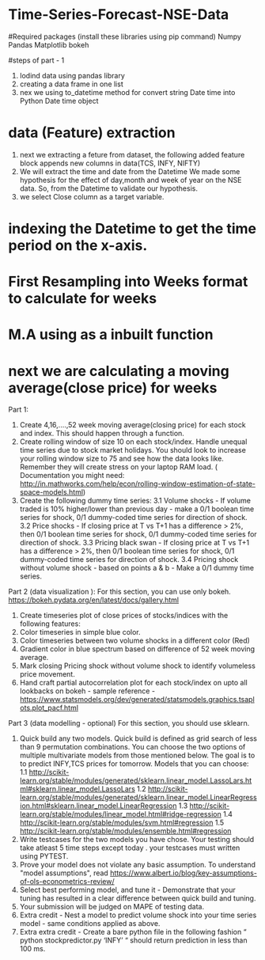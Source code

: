 # Time-Series-Forecast-NSE-Data

#Required packages (install these libraries using pip command)
Numpy
Pandas
Matplotlib
bokeh

#steps of part - 1
1. lodind data using pandas library 
2. creating a data frame in one list
3. nex we using to_datetime method for convert string Date time into Python Date time object
# data (Feature) extraction
1. next we extracting a feture from dataset, the following added feature block appends new columns in data(TCS, INFY, NIFTY)
2. We will extract the time and date from the Datetime We made some hypothesis for the effect of day,month and week of year on the NSE data. So, from the Datetime to validate our hypothesis.
3. we select Close column as a target variable.
# indexing the Datetime to get the time period on the x-axis.
# First Resampling into Weeks format to calculate for weeks
# M.A using as a inbuilt function    
# next we are calculating a moving average(close price) for weeks




Part 1:
1. Create 4,16,....,52 week moving average(closing price) for each stock and index. This should happen through a function.
2. Create rolling window of size 10 on each stock/index. Handle unequal time series due to stock market holidays. You should look to increase your rolling window size to 75 and see how the data looks like. Remember they will create stress on your laptop RAM load. ( Documentation you might need: http://in.mathworks.com/help/econ/rolling-window-estimation-of-state-space-models.html)
3. Create the following dummy time series:
   3.1 Volume shocks - If volume traded is 10% higher/lower than previous day - make a 0/1 boolean time series for shock, 0/1 dummy-coded time series for direction of shock.
   3.2 Price shocks - If closing price at T vs T+1 has a difference > 2%, then 0/1 boolean time series for shock, 0/1 dummy-coded time series for direction of shock.
   3.3 Pricing black swan - If closing price at T vs T+1 has a difference > 2%, then 0/1 boolean time series for shock, 0/1 dummy-coded time series for direction of shock.
   3.4 Pricing shock without volume shock - based on points a & b - Make a 0/1 dummy time series.
 
Part 2 (data visualization ):
For this section, you can use only bokeh. https://bokeh.pydata.org/en/latest/docs/gallery.html
 
1. Create timeseries plot of close prices of stocks/indices with the following features:
2. Color timeseries in simple blue color.
3. Color timeseries between two volume shocks in a different color (Red)
4. Gradient color in blue spectrum based on difference of 52 week moving average.
5. Mark closing Pricing shock without volume shock to identify volumeless price movement.
6. Hand craft partial autocorrelation plot for each stock/index on upto all lookbacks on bokeh - sample reference - https://www.statsmodels.org/dev/generated/statsmodels.graphics.tsaplots.plot_pacf.html
 
 
Part 3 (data modelling - optional)
For this section, you should use sklearn.
 
1. Quick build any two models. Quick build is defined as grid search of less than 9 permutation combinations. You can choose the two options of multiple multivariate models from those mentioned below. The goal is to to predict INFY,TCS prices for tomorrow.  Models that you can choose:
    1.1 http://scikit-learn.org/stable/modules/generated/sklearn.linear_model.LassoLars.html#sklearn.linear_model.LassoLars
    1.2 http://scikit-learn.org/stable/modules/generated/sklearn.linear_model.LinearRegression.html#sklearn.linear_model.LinearRegression
    1.3 http://scikit-learn.org/stable/modules/linear_model.html#ridge-regression
    1.4 http://scikit-learn.org/stable/modules/svm.html#regression
    1.5 http://scikit-learn.org/stable/modules/ensemble.html#regression
2. Write testcases for the two models you have chose. Your testing should take atleast 5 time steps except today . your testcases must written using PYTEST.
3. Prove your model does not violate any basic assumption. To understand "model assumptions", read
https://www.albert.io/blog/key-assumptions-of-ols-econometrics-review/
4. Select best performing model, and tune it - Demonstrate that your tuning has resulted in a clear difference between quick build and tuning.
5. Your submission will be judged on MAPE of testing data.
6. Extra credit - Nest a model to predict volume shock into your time series model - same conditions applied as above.
7. Extra extra credit - Create a bare python file in the following fashion “ python stockpredictor.py ‘INFY’ “ should return prediction in less than 100 ms.
